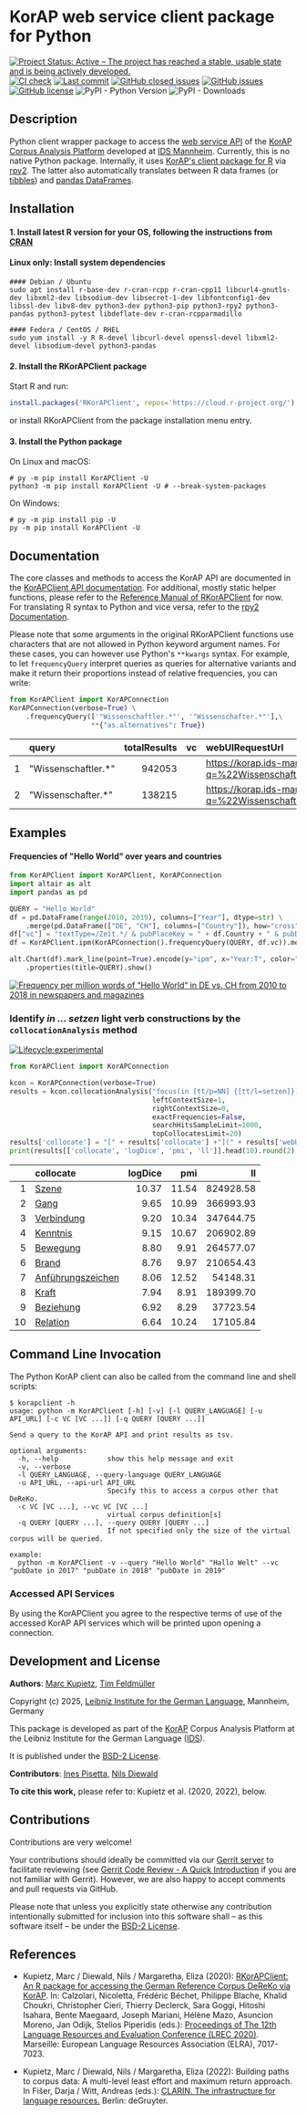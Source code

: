 # KorAP web service client package for Python

[![Project Status: Active – The project has reached a stable, usable state and is being actively developed.](https://www.repostatus.org/badges/latest/active.svg)](https://www.repostatus.org/#active)
[![CI check](https://github.com/KorAP/PythonKorAPClient/workflows/PythonKorAPClient%20CI%20unit%20test/badge.svg)](https://github.com/KorAP/PythonKorAPClient/actions?workflow=PythonKorAPClient%20CI%20unit%20test)
[![Last commit](https://img.shields.io/github/last-commit/KorAP/PythonKorAPClient.svg)](https://github.com/KorAP/PythonKorAPClient/issues)
[![GitHub closed issues](https://img.shields.io/github/issues-raw/KorAP/PythonKorAPClient.svg)](https://github.com/KorAP/PythonKorAPClient/issues)
[![GitHub issues](https://img.shields.io/github/issues-closed-raw/KorAP/PythonKorAPClient.svg)](https://github.com/KorAP/PythonKorAPClient/issues)
[![GitHub license](https://img.shields.io/github/license/KorAP/PythonKorAPClient)](https://github.com/KorAP/PythonKorAPClient/blob/master/LICENSE)
![PyPI - Python Version](https://img.shields.io/pypi/pyversions/KorAPClient)
![PyPI - Downloads](https://img.shields.io/pypi/dm/KorAPClient)
## Description
Python client wrapper package to access the [web service API](https://github.com/KorAP/Kustvakt/wiki) of the [KorAP Corpus Analysis Platform](https://korap.ids-mannheim.de/) developed at [IDS Mannheim](http://www.ids-mannheim.de/).
Currently, this is no native Python package. Internally, it uses [KorAP's client package for R](http://github.com/KorAP/RKorAPClient)
via [rpy2](https://rpy2.github.io/). The latter also automatically translates between R data frames (or [tibbles](https://tibble.tidyverse.org/)) and [pandas DataFrames](https://pandas.pydata.org/docs/reference/api/pandas.DataFrame.html). 

## Installation

#### 1. Install latest R version for your OS, following the instructions from [CRAN](https://cran.r-project.org/bin/)

#### Linux only: Install system dependencies

```shell script
#### Debian / Ubuntu
sudo apt install r-base-dev r-cran-rcpp r-cran-cpp11 libcurl4-gnutls-dev libxml2-dev libsodium-dev libsecret-1-dev libfontconfig1-dev libssl-dev libv8-dev python3-dev python3-pip python3-rpy2 python3-pandas python3-pytest libdeflate-dev r-cran-rcpparmadillo

#### Fedora / CentOS / RHEL
sudo yum install -y R R-devel libcurl-devel openssl-devel libxml2-devel libsodium-devel python3-pandas
```

#### 2. Install the RKorAPClient package

Start R and run:

```R
install.packages('RKorAPClient', repos='https://cloud.r-project.org/')
```

or install RKorAPClient from the package installation menu entry.

#### 3. Install the Python package

On Linux and macOS:

```shell script
# py -m pip install KorAPClient -U
python3 -m pip install KorAPClient -U # --break-system-packages
```

On Windows:

```shell script
# py -m pip install pip -U
py -m pip install KorAPClient -U
```

## Documentation
The core classes and methods to access the KorAP API are documented in the [KorAPClient API documentation](https://korap.github.io/PythonKorAPClient/doc/KorAPClient/).
For additional, mostly static helper functions, please refer to the [Reference Manual of RKorAPClient](https://cran.r-project.org/web/packages/RKorAPClient/RKorAPClient.pdf) for now. 
For translating R syntax to Python and vice versa, refer to the [rpy2 Documentation](https://rpy2.github.io/doc/latest/html/index.html).

Please note that some arguments in the original RKorAPClient functions use characters that are not allowed in Python keyword argument names.
For these cases, you can however use Python's `**kwargs` syntax.
For example, to let `frequencyQuery` interpret queries as queries for alternative variants and make it return their proportions instead of relative frequencies,
you can write:

```python
from KorAPClient import KorAPConnection
KorAPConnection(verbose=True) \
    .frequencyQuery(['"Wissenschaftler.*"', '"Wissenschafter.*"'],\
                    **{"as.alternatives": True})
```

|    | query               |   totalResults | vc   | webUIRequestUrl                                                        |   total |        f |   conf.low |   conf.high |
|---:|:--------------------|---------------:|:-----|:-----------------------------------------------------------------------|--------:|---------:|-----------:|------------:|
|  1 | "Wissenschaftler.*" |         942053 |      | https://korap.ids-mannheim.de/?q=%22Wissenschaftler.%2a%22&ql=poliqarp | 1080268 | 0.872055 |   0.871423 |    0.872684 |
|  2 | "Wissenschafter.*"  |         138215 |      | https://korap.ids-mannheim.de/?q=%22Wissenschafter.%2a%22&ql=poliqarp  | 1080268 | 0.127945 |   0.127316 |    0.128577 |

## Examples
#### Frequencies of "Hello World" over years and countries
```python
from KorAPClient import KorAPClient, KorAPConnection
import altair as alt
import pandas as pd

QUERY = "Hello World"
df = pd.DataFrame(range(2010, 2019), columns=["Year"], dtype=str) \
    .merge(pd.DataFrame(["DE", "CH"], columns=["Country"]), how="cross")
df["vc"] = "textType=/Zeit.*/ & pubPlaceKey = " + df.Country + " & pubDate in " + df.Year
df = KorAPClient.ipm(KorAPConnection().frequencyQuery(QUERY, df.vc)).merge(df)

alt.Chart(df).mark_line(point=True).encode(y="ipm", x="Year:T", color="Country", href="webUIRequestUrl") \
    .properties(title=QUERY).show()
```
[![Frequency per million words of “Hello World“ in DE vs. CH from 2010 to 2018 in newspapers and magazines](https://raw.githubusercontent.com/KorAP/PythonKorAPClient/master/figures/hello-world.png)<!-- -->](https://korap.github.io/PythonKorAPClient/figures/hello_world.html)


### Identify *in … setzen* light verb constructions by the `collocationAnalysis` method
[![Lifecycle:experimental](https://lifecycle.r-lib.org/articles/figures/lifecycle-experimental.svg)](https://www.tidyverse.org/lifecycle/#experimental)
```python
from KorAPClient import KorAPConnection

kcon = KorAPConnection(verbose=True)
results = kcon.collocationAnalysis("focus(in [tt/p=NN] {[tt/l=setzen]})",
                                   leftContextSize=1,
                                   rightContextSize=0,
                                   exactFrequencies=False,
                                   searchHitsSampleLimit=1000,
                                   topCollocatesLimit=20)
results['collocate'] = "[" + results['collocate'] +"](" + results['webUIRequestUrl'] +")"
print(results[['collocate', 'logDice', 'pmi', 'll']].head(10).round(2).to_markdown(floatfmt=".2f"))
```
|    | collocate                                                                                                                                                  |   logDice |   pmi |        ll |
|---:|:-----------------------------------------------------------------------------------------------------------------------------------------------------------|----------:|------:|----------:|
|  1 | [Szene](https://korap.ids-mannheim.de/?q=Szene%20focus%28in%20%5btt%2fp%3dNN%5d%20%7b%5btt%2fl%3dsetzen%5d%7d%29&ql=poliqarp)                              |     10.37 | 11.54 | 824928.58 |
|  2 | [Gang](https://korap.ids-mannheim.de/?q=Gang%20focus%28in%20%5btt%2fp%3dNN%5d%20%7b%5btt%2fl%3dsetzen%5d%7d%29&ql=poliqarp)                                |      9.65 | 10.99 | 366993.93 |
|  3 | [Verbindung](https://korap.ids-mannheim.de/?q=Verbindung%20focus%28in%20%5btt%2fp%3dNN%5d%20%7b%5btt%2fl%3dsetzen%5d%7d%29&ql=poliqarp)                    |      9.20 | 10.34 | 347644.75 |
|  4 | [Kenntnis](https://korap.ids-mannheim.de/?q=Kenntnis%20focus%28in%20%5btt%2fp%3dNN%5d%20%7b%5btt%2fl%3dsetzen%5d%7d%29&ql=poliqarp)                        |      9.15 | 10.67 | 206902.89 |
|  5 | [Bewegung](https://korap.ids-mannheim.de/?q=Bewegung%20focus%28in%20%5btt%2fp%3dNN%5d%20%7b%5btt%2fl%3dsetzen%5d%7d%29&ql=poliqarp)                        |      8.80 |  9.91 | 264577.07 |
|  6 | [Brand](https://korap.ids-mannheim.de/?q=Brand%20focus%28in%20%5btt%2fp%3dNN%5d%20%7b%5btt%2fl%3dsetzen%5d%7d%29&ql=poliqarp)                              |      8.76 |  9.97 | 210654.43 |
|  7 | [Anführungszeichen](https://korap.ids-mannheim.de/?q=Anf%c3%bchrungszeichen%20focus%28in%20%5btt%2fp%3dNN%5d%20%7b%5btt%2fl%3dsetzen%5d%7d%29&ql=poliqarp) |      8.06 | 12.52 |  54148.31 |
|  8 | [Kraft](https://korap.ids-mannheim.de/?q=Kraft%20focus%28in%20%5btt%2fp%3dNN%5d%20%7b%5btt%2fl%3dsetzen%5d%7d%29&ql=poliqarp)                              |      7.94 |  8.91 | 189399.70 |
|  9 | [Beziehung](https://korap.ids-mannheim.de/?q=Beziehung%20focus%28in%20%5btt%2fp%3dNN%5d%20%7b%5btt%2fl%3dsetzen%5d%7d%29&ql=poliqarp)                      |      6.92 |  8.29 |  37723.54 |
| 10 | [Relation](https://korap.ids-mannheim.de/?q=Relation%20focus%28in%20%5btt%2fp%3dNN%5d%20%7b%5btt%2fl%3dsetzen%5d%7d%29&ql=poliqarp)                        |      6.64 | 10.24 |  17105.84 |

## Command Line Invocation
The Python KorAP client can also be called from the command line and shell scripts:
```shell script
$ korapclient -h
usage: python -m KorAPClient [-h] [-v] [-l QUERY_LANGUAGE] [-u API_URL] [-c VC [VC ...]] [-q QUERY [QUERY ...]]

Send a query to the KorAP API and print results as tsv.

optional arguments:
  -h, --help            show this help message and exit
  -v, --verbose
  -l QUERY_LANGUAGE, --query-language QUERY_LANGUAGE
  -u API_URL, --api-url API_URL
                        Specify this to access a corpus other that DeReKo.
  -c VC [VC ...], --vc VC [VC ...]
                        virtual corpus definition[s]
  -q QUERY [QUERY ...], --query QUERY [QUERY ...]
                        If not specified only the size of the virtual corpus will be queried.

example:
  python -m KorAPClient -v --query "Hello World" "Hallo Welt" --vc "pubDate in 2017" "pubDate in 2018" "pubDate in 2019"
```

### Accessed API Services
By using the KorAPClient you agree to the respective terms of use of the accessed KorAP API services which will be printed upon opening a connection.

## Development and License

**Authors**: [Marc Kupietz](http://www1.ids-mannheim.de/zfo/personal/kupietz/), [Tim Feldmüller](https://www.ids-mannheim.de/digspra/personal/feldmueller)

Copyright (c) 2025, [Leibniz Institute for the German Language](http://www.ids-mannheim.de/), Mannheim, Germany

This package is developed as part of the [KorAP](http://korap.ids-mannheim.de/)
Corpus Analysis Platform at the Leibniz Institute for the German Language
([IDS](http://www.ids-mannheim.de/)).

It is published under the [BSD-2 License](LICENSE.txt).

**Contributors**: [Ines Pisetta](https://github.com/inlpi), [Nils Diewald](https://github.com/akron)

**To cite this work,** please refer to: Kupietz et al. (2020, 2022), below.

## Contributions

Contributions are very welcome!

Your contributions should ideally be committed via our [Gerrit server](https://korap.ids-mannheim.de/gerrit/)
to facilitate reviewing (see [Gerrit Code Review - A Quick Introduction](https://korap.ids-mannheim.de/gerrit/Documentation/intro-quick.html)
if you are not familiar with Gerrit). However, we are also happy to accept comments and pull requests
via GitHub.

Please note that unless you explicitly state otherwise any
contribution intentionally submitted for inclusion into this software shall –
as this software itself – be under the [BSD-2 License](LICENSE.txt).

## References

- Kupietz, Marc / Diewald, Nils / Margaretha, Eliza (2020): [RKorAPClient: An R package for accessing the German Reference Corpus DeReKo via KorAP](http://www.lrec-conf.org/proceedings/lrec2020/pdf/2020.lrec-1.867.pdf). In: Calzolari, Nicoletta, Frédéric Béchet, Philippe Blache, Khalid Choukri, Christopher Cieri,  Thierry Declerck, Sara Goggi, Hitoshi Isahara, Bente Maegaard, Joseph Mariani, Hélène Mazo, Asuncion Moreno, Jan Odijk, Stelios Piperidis (eds.): [Proceedings of The 12th Language Resources and Evaluation Conference (LREC 2020)](http://www.lrec-conf.org/proceedings/lrec2020/LREC-2020.pdf). Marseille: European Language Resources Association (ELRA), 7017-7023.

- Kupietz, Marc / Diewald, Nils / Margaretha, Eliza (2022): Building paths to corpus data: A multi-level least effort and maximum return approach. In Fišer, Darja / Witt, Andreas (eds.): [CLARIN. The infrastructure for language resources.](https://www.degruyter.com/document/isbn/9783110767377/html) Berlin: deGruyter.
